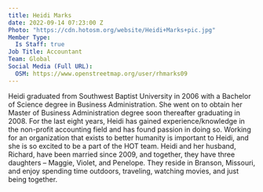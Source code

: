 ```yaml
---
title: Heidi Marks
date: 2022-09-14 07:23:00 Z
Photo: "https://cdn.hotosm.org/website/Heidi+Marks+pic.jpg"
Member Type:
  Is Staff: true
Job Title: Accountant
Team: Global
Social Media (Full URL):
  OSM: https://www.openstreetmap.org/user/rhmarks09
---
```


Heidi graduated from Southwest Baptist University in 2006 with a Bachelor of Science degree in Business Administration. She went on to obtain her Master of Business Administration degree soon thereafter graduating in 2008. For the last eight years, Heidi has gained experience/knowledge in the non-profit accounting field and has found passion in doing so. Working for an organization that exists to better humanity is important to Heidi, and she is so excited to be a part of the HOT team.
Heidi and her husband, Richard, have been married since 2009, and together, they have three daughters – Maggie, Violet, and Penelope. They reside in Branson, Missouri, and enjoy spending time outdoors, traveling, watching movies, and just being together.